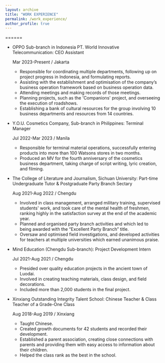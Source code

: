 ```yaml
---
layout: archive
title: "WORK EXPERIENCE"
permalink: /work_experience/
author_profile: true
---
```


======
* OPPO Sub-branch in Indonesia PT. World Innovative Telecommunication: CEO Assistant

  Mar 2023-Present / Jakarta
  * Responsible for coordinating multiple departments, following up on project progress in Indonesia, and formulating reports.
  * Assisting with the establishment and optimisation of the company’s business operation framework based on business operation data.
  * Attending meetings and making records of those meetings.
  * Planning projects, such as the 'Companions' project, and overseeing the execution of roadshows.
  * Establishing a bank of cultural resources for the group involving 10 business departments and resources from 14 countries.
* Y.O.U. Cosmetics Company, Sub-branch in Philippines: Terminal Manager

  Jul 2022-Mar 2023 / Manila
  * Responsible for terminal material operations, successfully entering products into more than 100 Watsons stores in two months.
  * Produced an MV for the fourth anniversary of the cosmetics business department, taking charge of script writing, lyric creation, and filming.
* The College of Literature and Journalism, Sichuan University: Part-time Undergraduate Tutor & Postgraduate Party Branch Sectary

  Aug 2021-Aug 2022 / Chengdu
  * Involved in class management, arranged military training, supervised students' work, and took care of the mental health of freshmen, ranking highly in the satisfaction survey at the end of the academic year.
  * Planned and organised party branch activities and which led to being awarded with the “Excellent Party Branch” title.
  * Oversaw and optimised field investigations, and developed activities for teachers at multiple universities which earned unanimous praise.
 
* Mind Education (Chengdu Sub-branch): Project Development Intern

  Jul 2021-Aug 2021 / Chengdu
  * Presided over quality education projects in the ancient town of Luodai.
  * Involved in creating teaching materials, class design, and field decorations.
  * Included more than 2,000 students in the final project.
 
* Xinxiang Outstanding Integrity Talent School: Chinese Teacher & Class Teacher of a Grade-One Class

  Aug 2018-Aug 2019 / Xinxiang
  * Taught Chinese.
  * Created growth documents for 42 students and recorded their development.
  * Established a parent association, creating close connections with parents and providing them with easy access to information about their children.
  * Helped the class rank as the best in the school.
  
